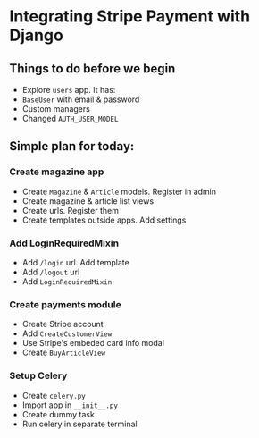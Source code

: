 # Integrating Stripe Payment with Django

## Things to do before we begin
* Explore `users` app. It has:
* `BaseUser` with email & password
* Custom managers
* Changed `AUTH_USER_MODEL`

## Simple plan for today:

### Create magazine app
* Create `Magazine` & `Article` models. Register in admin
* Create magazine & article list views
* Create urls. Register them
* Create templates outside apps. Add settings

### Add LoginRequiredMixin
* Add `/login` url. Add template
* Add `/logout` url
* Add `LoginRequiredMixin`

### Create payments module
* Create Stripe account
* Add `CreateCustomerView`
* Use Stripe's embeded card info modal
* Create `BuyArticleView`

### Setup Celery
* Create `celery.py`
* Import app in `__init__.py`
* Create dummy task
* Run celery in separate terminal
